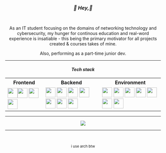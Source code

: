 <h3 align='center'><i>💫 Hey,💫</i></h3>
<br>
<p align='center'>As an IT student focusing on the domains of networking technology and cybersecurity, my hunger for continous education and real-word experience is insatiable - this being the primary motivator for all projects created & courses takes of mine.</p>
<p align='center'>Also, performing as a part-time junior dev.</p>
<hr>
<h4 align='center'><i>Tech stack</i></h4>

  <table align='center'>
    <tr>
      <th>Frontend</th>
      <th>Backend</th>
      <th>Environment</th>
    </tr>
    <tr>
      <td><img height="32" width="32" src="https://cdn.simpleicons.org/bootstrap/gray"/><img height="32" width="32" src="https://cdn.simpleicons.org/vuetify/gray"/>  <img height="32" width="32" src="https://cdn.simpleicons.org/jinja/gray"/>  <img height="32" width="32" src="https://cdn.simpleicons.org/thymeleaf/gray"/></td>
      <td><img height="32" width="32" src="https://cdn.simpleicons.org/springboot/gray"/>  <img height="32" width="32" src="https://cdn.simpleicons.org/php/gray"/>  <img height="32" width="32" src="https://cdn.simpleicons.org/python/gray"/>  <img height="32" width="32" src="https://cdn.simpleicons.org/flask/gray"/>  <img height="32" width="32" src="https://cdn.simpleicons.org/rust/gray"/>  <img height="32" width="32" src="https://cdn.simpleicons.org/c/gray"/>  <img height="32" width="32" src="https://cdn.simpleicons.org/mysql/gray"/></td>
      <td><img height="32" width="32" src="https://cdn.simpleicons.org/archlinux/gray"/> <img height="32" width="32" src="https://cdn.simpleicons.org/alacritty/gray"/>  <img height="32" width="32" src="https://cdn.simpleicons.org/firefox/gray"/>  <img height="32" width="32" src="https://cdn.simpleicons.org/jetbrains/gray"/>  <img height="32" width="32" src="https://cdn.simpleicons.org/tmux/gray"/>  <img height="32" width="32" src="https://cdn.simpleicons.org/vmware/gray"/>  <img height="32" width="32" src="https://cdn.simpleicons.org/docker/gray"/></td>
    </tr>
  </table>

<hr>
<p align='center'>
  <a href="https://github.com/dbrandstetter/dbrandstetter">
    <img align="center" src="https://github-readme-stats.vercel.app/api/top-langs/?username=dbrandstetter&text_color=c9cacc&title_color=ffffff&hide=java,css,scss,html&langs_count=3&theme=transparent"/>
  </a>
</p>
<hr>
<br>
<p align='center'><sub >i use arch btw</sub></p>
